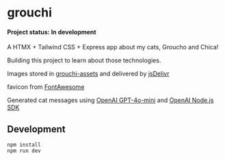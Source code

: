 # grouchi

#### Project status: In development

A HTMX + Tailwind CSS + Express app about my cats, Groucho and Chica!

Building this project to learn about those technologies.

Images stored in [grouchi-assets](https://github.com/nathanchica/grouchi-assets) and delivered by [jsDelivr](https://www.jsdelivr.com/)

favicon from [FontAwesome](https://fontawesome.com/icons/cat?f=classic&s=solid)

Generated cat messages using [OpenAI GPT-4o-mini](https://platform.openai.com/docs/models/gpt-4o-mini) and [OpenAI Node.js SDK](https://github.com/openai/openai-node)

## Development

```
npm install
npm run dev
```
